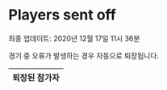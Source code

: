 # Players sent off
최종 업데이트: 2020년 12월 17일 11시 36분


경기 중 오류가 발생하는 경우 자동으로 퇴장됩니다.


| 퇴장된 참가자 |
|:---:|